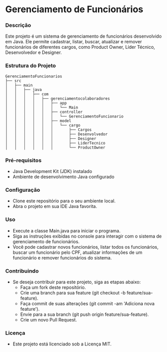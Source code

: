 # Gerenciamento de Funcionários

### Descrição
Este projeto é um sistema de gerenciamento de funcionários desenvolvido em Java. Ele permite cadastrar, listar, buscar, atualizar e remover funcionários de diferentes cargos, como Product Owner, Líder Técnico, Desenvolvedor e Designer.

### Estrutura do Projeto
````
GerenciamentoFuncionarios
├── src
│   ├── main
│   │   ├── java
│   │   │   ├── com
│   │   │   │   ├── gerenciamentocolaboradores
│   │   │   │   │   ├── app
│   │   │   │   │   │   └── Main
│   │   │   │   │   ├── controller
│   │   │   │   │   │   └── GerenciamentoFuncionario
│   │   │   │   │   ├── model
│   │   │   │   │   │   └── cargo
│   │   │   │   │   │       ├── Cargos
│   │   │   │   │   │       ├── Desenvolvedor
│   │   │   │   │   │       ├── Designer
│   │   │   │   │   │       ├── LiderTecnico
│   │   │   │   │   │       └── ProductOwner
````

### Pré-requisitos
 - Java Development Kit (JDK) instalado
 - Ambiente de desenvolvimento Java configurado

### Configuração
 - Clone este repositório para o seu ambiente local.
 - Abra o projeto em sua IDE Java favorita.

### Uso
 - Execute a classe Main.java para iniciar o programa.
 - Siga as instruções exibidas no console para interagir com o sistema de gerenciamento de funcionários.
 - Você pode cadastrar novos funcionários, listar todos os funcionários, buscar um funcionário pelo CPF, atualizar informações de um funcionário e remover funcionários do sistema.

### Contribuindo
 - Se deseja contribuir para este projeto, siga as etapas abaixo:
   - Faça um fork deste repositório.
   - Crie uma branch para sua feature (git checkout -b feature/sua-feature).
   - Faça commit de suas alterações (git commit -am 'Adiciona nova feature').
   - Envie para a sua branch (git push origin feature/sua-feature).
   - Crie um novo Pull Request.
   
### Licença
 - Este projeto está licenciado sob a Licença MIT.